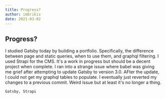 ```yaml
---
title: Progress?
author: imbrikis
date: 2021-03-02
---
```


## Progress?

I studied Gatsby today by building a portfolio. Specifically, the difference between page and static queries, when to use them, and graphql filtering. I used Strapi for the CMS. It's a work in progress but should be a decent project when complete. I ran into a strange issue where babel was giving me grief after attempting to update Gatsby to version 3.0. AFter the update, I could not get my graphql tables to populate. I eventually just reverted my changes to a previous commit. Weird issue but at least it's no longer a thing.

`Gatsby, Strapi`
